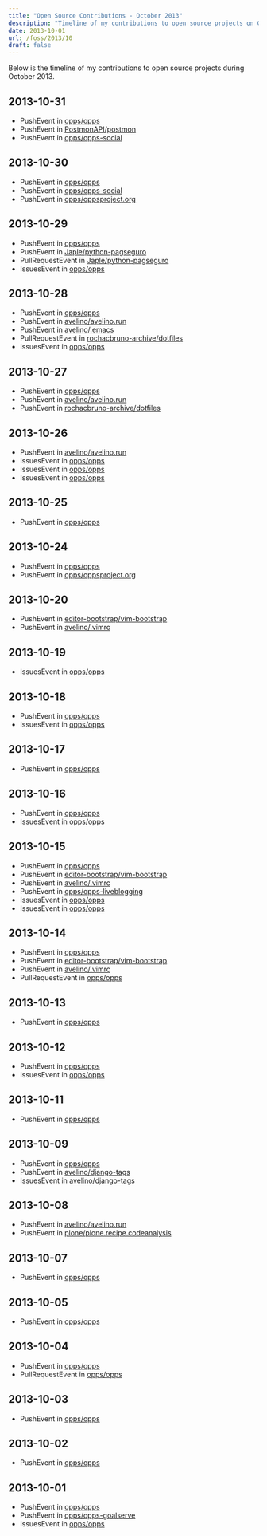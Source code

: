 ```yaml
---
title: "Open Source Contributions - October 2013"
description: "Timeline of my contributions to open source projects on GitHub during October 2013."
date: 2013-10-01
url: /foss/2013/10
draft: false
---
```


Below is the timeline of my contributions to open source projects during October 2013.

## 2013-10-31

- PushEvent in [opps/opps](https://github.com/opps/opps)
- PushEvent in [PostmonAPI/postmon](https://github.com/PostmonAPI/postmon)
- PushEvent in [opps/opps-social](https://github.com/opps/opps-social)

## 2013-10-30

- PushEvent in [opps/opps](https://github.com/opps/opps)
- PushEvent in [opps/opps-social](https://github.com/opps/opps-social)
- PushEvent in [opps/oppsproject.org](https://github.com/opps/oppsproject.org)

## 2013-10-29

- PushEvent in [opps/opps](https://github.com/opps/opps)
- PushEvent in [Japle/python-pagseguro](https://github.com/Japle/python-pagseguro)
- PullRequestEvent in [Japle/python-pagseguro](https://github.com/Japle/python-pagseguro)
- IssuesEvent in [opps/opps](https://github.com/opps/opps)

## 2013-10-28

- PushEvent in [opps/opps](https://github.com/opps/opps)
- PushEvent in [avelino/avelino.run](https://github.com/avelino/avelino.run)
- PushEvent in [avelino/.emacs](https://github.com/avelino/.emacs)
- PullRequestEvent in [rochacbruno-archive/dotfiles](https://github.com/rochacbruno-archive/dotfiles)
- IssuesEvent in [opps/opps](https://github.com/opps/opps)

## 2013-10-27

- PushEvent in [opps/opps](https://github.com/opps/opps)
- PushEvent in [avelino/avelino.run](https://github.com/avelino/avelino.run)
- PushEvent in [rochacbruno-archive/dotfiles](https://github.com/rochacbruno-archive/dotfiles)

## 2013-10-26

- PushEvent in [avelino/avelino.run](https://github.com/avelino/avelino.run)
- IssuesEvent in [opps/opps](https://github.com/opps/opps)
- IssuesEvent in [opps/opps](https://github.com/opps/opps)
- IssuesEvent in [opps/opps](https://github.com/opps/opps)

## 2013-10-25

- PushEvent in [opps/opps](https://github.com/opps/opps)

## 2013-10-24

- PushEvent in [opps/opps](https://github.com/opps/opps)
- PushEvent in [opps/oppsproject.org](https://github.com/opps/oppsproject.org)

## 2013-10-20

- PushEvent in [editor-bootstrap/vim-bootstrap](https://github.com/editor-bootstrap/vim-bootstrap)
- PushEvent in [avelino/.vimrc](https://github.com/avelino/.vimrc)

## 2013-10-19

- IssuesEvent in [opps/opps](https://github.com/opps/opps)

## 2013-10-18

- PushEvent in [opps/opps](https://github.com/opps/opps)
- IssuesEvent in [opps/opps](https://github.com/opps/opps)

## 2013-10-17

- PushEvent in [opps/opps](https://github.com/opps/opps)

## 2013-10-16

- PushEvent in [opps/opps](https://github.com/opps/opps)
- IssuesEvent in [opps/opps](https://github.com/opps/opps)

## 2013-10-15

- PushEvent in [opps/opps](https://github.com/opps/opps)
- PushEvent in [editor-bootstrap/vim-bootstrap](https://github.com/editor-bootstrap/vim-bootstrap)
- PushEvent in [avelino/.vimrc](https://github.com/avelino/.vimrc)
- PushEvent in [opps/opps-liveblogging](https://github.com/opps/opps-liveblogging)
- IssuesEvent in [opps/opps](https://github.com/opps/opps)
- IssuesEvent in [opps/opps](https://github.com/opps/opps)

## 2013-10-14

- PushEvent in [opps/opps](https://github.com/opps/opps)
- PushEvent in [editor-bootstrap/vim-bootstrap](https://github.com/editor-bootstrap/vim-bootstrap)
- PushEvent in [avelino/.vimrc](https://github.com/avelino/.vimrc)
- PullRequestEvent in [opps/opps](https://github.com/opps/opps)

## 2013-10-13

- PushEvent in [opps/opps](https://github.com/opps/opps)

## 2013-10-12

- PushEvent in [opps/opps](https://github.com/opps/opps)
- IssuesEvent in [opps/opps](https://github.com/opps/opps)

## 2013-10-11

- PushEvent in [opps/opps](https://github.com/opps/opps)

## 2013-10-09

- PushEvent in [opps/opps](https://github.com/opps/opps)
- PushEvent in [avelino/django-tags](https://github.com/avelino/django-tags)
- IssuesEvent in [avelino/django-tags](https://github.com/avelino/django-tags)

## 2013-10-08

- PushEvent in [avelino/avelino.run](https://github.com/avelino/avelino.run)
- PushEvent in [plone/plone.recipe.codeanalysis](https://github.com/plone/plone.recipe.codeanalysis)

## 2013-10-07

- PushEvent in [opps/opps](https://github.com/opps/opps)

## 2013-10-05

- PushEvent in [opps/opps](https://github.com/opps/opps)

## 2013-10-04

- PushEvent in [opps/opps](https://github.com/opps/opps)
- PullRequestEvent in [opps/opps](https://github.com/opps/opps)

## 2013-10-03

- PushEvent in [opps/opps](https://github.com/opps/opps)

## 2013-10-02

- PushEvent in [opps/opps](https://github.com/opps/opps)

## 2013-10-01

- PushEvent in [opps/opps](https://github.com/opps/opps)
- PushEvent in [opps/opps-goalserve](https://github.com/opps/opps-goalserve)
- IssuesEvent in [opps/opps](https://github.com/opps/opps)

